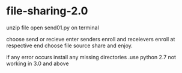 # file-sharing-2.0
unzip file 
open send01.py on terminal

choose send or recieve
enter senders enroll and receievers enroll at respective end
choose file source
share and enjoy.

if any error occurs install any missing directories .use python 2.7 not working in 3.0 and above
